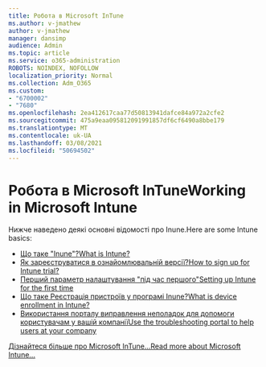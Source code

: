 ```yaml
---
title: Робота в Microsoft InTune
ms.author: v-jmathew
author: v-jmathew
manager: dansimp
audience: Admin
ms.topic: article
ms.service: o365-administration
ROBOTS: NOINDEX, NOFOLLOW
localization_priority: Normal
ms.collection: Adm_O365
ms.custom:
- "6700002"
- "7680"
ms.openlocfilehash: 2ea412617caa77d50813941dafce84a972a2cfe2
ms.sourcegitcommit: 475a9eaa095812091991857df6cf6490a8bbe179
ms.translationtype: MT
ms.contentlocale: uk-UA
ms.lasthandoff: 03/08/2021
ms.locfileid: "50694502"
---
```

# <a name="working-in-microsoft-intune"></a><span data-ttu-id="e05b4-102">Робота в Microsoft InTune</span><span class="sxs-lookup"><span data-stu-id="e05b4-102">Working in Microsoft Intune</span></span>

<span data-ttu-id="e05b4-103">Нижче наведено деякі основні відомості про Inune.</span><span class="sxs-lookup"><span data-stu-id="e05b4-103">Here are some Intune basics:</span></span>

- [<span data-ttu-id="e05b4-104">Що таке "Inune"?</span><span class="sxs-lookup"><span data-stu-id="e05b4-104">What is Intune?</span></span>](https://docs.microsoft.com/mem/intune/fundamentals/what-is-intune)
- [<span data-ttu-id="e05b4-105">Як зареєструватися в ознайомлювальній версії?</span><span class="sxs-lookup"><span data-stu-id="e05b4-105">How to sign up for Intune trial?</span></span>](https://docs.microsoft.com/mem/intune/fundamentals/free-trial-sign-up)
- [<span data-ttu-id="e05b4-106">Перший параметр налаштування "під час першого"</span><span class="sxs-lookup"><span data-stu-id="e05b4-106">Setting up Intune for the first time</span></span>](https://docs.microsoft.com/mem/intune/fundamentals/setup-steps)
- [<span data-ttu-id="e05b4-107">Що таке Реєстрація пристроїв у програмі Inune?</span><span class="sxs-lookup"><span data-stu-id="e05b4-107">What is device enrollment in Intune?</span></span>](https://docs.microsoft.com/mem/intune/enrollment/device-enrollment)
- [<span data-ttu-id="e05b4-108">Використання порталу виправлення неполадок для допомоги користувачам у вашій компанії</span><span class="sxs-lookup"><span data-stu-id="e05b4-108">Use the troubleshooting portal to help users at your company</span></span>](https://docs.microsoft.com/mem/intune/fundamentals/help-desk-operators)

[<span data-ttu-id="e05b4-109">Дізнайтеся більше про Microsoft InTune...</span><span class="sxs-lookup"><span data-stu-id="e05b4-109">Read more about Microsoft Intune...</span></span>](https://docs.microsoft.com/mem/intune/)
